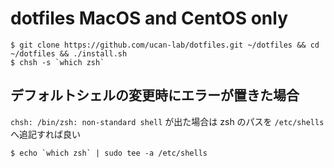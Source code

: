 # dotfiles MacOS and CentOS only

```
$ git clone https://github.com/ucan-lab/dotfiles.git ~/dotfiles && cd ~/dotfiles && ./install.sh
$ chsh -s `which zsh`
```

## デフォルトシェルの変更時にエラーが置きた場合

`chsh: /bin/zsh: non-standard shell` が出た場合は zsh のパスを `/etc/shells` へ追記すれば良い

```
$ echo `which zsh` | sudo tee -a /etc/shells
```

